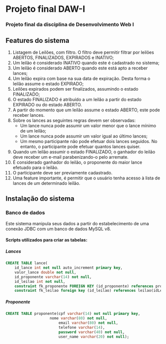 # Projeto final DAW-I

### Projeto final da disciplina de Desenvolvimento Web I

##  Features do sistema 

1. Listagem de Leilões, com filtro. O filtro deve permitir filtrar por leilões ABERTOS,
FINALIZADOS, EXPIRADOS e INATIVO;
2. Um leilão é considerado INATIVO quando este é cadastrado no sistema;
3. Um leilão é considerado ABERTO quando este está apto a receber lances;
4. Um leilão expira com base na sua data de expiração. Desta forma o leilão assume o
estado EXPIRADO;
5. Leilões expirados podem ser finalizados, assumindo o estado FINALIZADO;
6. O estado FINALIZADO é atribuído a um leilão a partir do estado EXPIRADO ou do
estado ABERTO.
7. A partir do momento que um leilão assume o estado ABERTO, este pode receber
lances. 
8. Sobre os lances as seguintes regras devem ser observadas:
      * Um lance nunca pode assumir um valor menor que o lance mínimo de um leilão;
      * Um lance nunca pode assumir um valor igual ao último lances;
      * Um mesmo participante não pode efetuar dois lances seguidos. No entanto, o
participante pode efetuar quantos lances quiser.
11. Quando um leilão assumir o estado FINALIZADO, o ganhador do leilão deve receber um
e-mail parabenizando-o pelo arremate.
12. É considerado ganhador do leilão, o proponente do maior lance efetuado para o leilão.
13. O participante deve ser previamente cadastrado.
14. Uma feature importante, é permitir que o usuário tenha acesso à lista de lances de um
determinado leilão.

## Instalação do sistema

### Banco de dados

Este sistema manipula seus dados a partir do estabelecimento de uma conexão JDBC com um banco de dados MySQL v8.

#### Scripts utilizados para criar as tabelas:

##### Lances
```SQL
CREATE TABLE lance(
    id_lance int not null auto_increment primary key,
    valor_lance double not null,
    id_proponente varchar(14) not null,
    id_leilao int not null,
    constraint fk_proponente FOREIGN KEY (id_proponente) references proponente(cpf) on delete cascade on update cascade,
    constraint fk_leilao foreign key (id_leilao) references leilao(idLeilao) on delete cascade on update cascade);
```

##### Proponente
```SQL
CREATE TABLE proponente(cpf varchar(14) not null primary key,
				    nome varchar(80) not null,
                        email varchar(80) not null,
                        telefone varchar(14),
                        password varchar(40) not null,
                        user_name varchar(20) not null);
 ```
